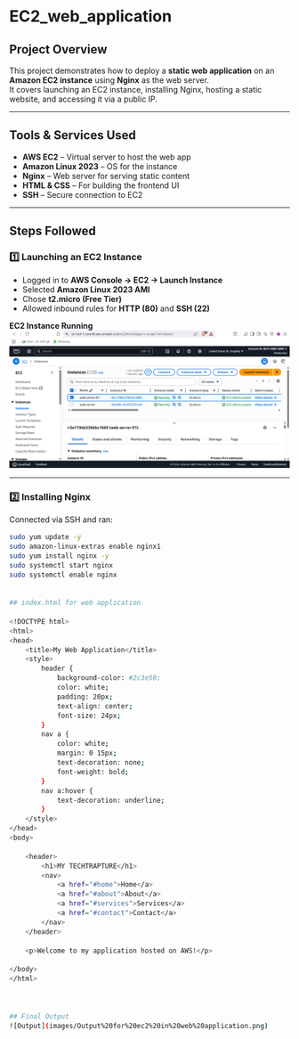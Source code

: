 # EC2_web_application

##  Project Overview
This project demonstrates how to deploy a **static web application** on an **Amazon EC2 instance** using **Nginx** as the web server.  
It covers launching an EC2 instance, installing Nginx, hosting a static website, and accessing it via a public IP.

---

## Tools & Services Used
- **AWS EC2** – Virtual server to host the web app  
- **Amazon Linux 2023** – OS for the instance  
- **Nginx** – Web server for serving static content  
- **HTML & CSS** – For building the frontend UI  
- **SSH** – Secure connection to EC2  

---

## Steps Followed

### 1️⃣ Launching an EC2 Instance
- Logged in to **AWS Console → EC2 → Launch Instance**  
- Selected **Amazon Linux 2023 AMI**  
- Chose **t2.micro (Free Tier)**  
- Allowed inbound rules for **HTTP (80)** and **SSH (22)**  

 **EC2 Instance Running**  
![EC2 Instance](images/ec2%20instance.png)

---

### 2️⃣ Installing Nginx
Connected via SSH and ran:

```bash
sudo yum update -y
sudo amazon-linux-extras enable nginx1
sudo yum install nginx -y
sudo systemctl start nginx
sudo systemctl enable nginx


## index.html for web application

<!DOCTYPE html>
<html>
<head>
    <title>My Web Application</title>
    <style>
        header {
            background-color: #2c3e50;
            color: white;
            padding: 20px;
            text-align: center;
            font-size: 24px;
        }
        nav a {
            color: white;
            margin: 0 15px;
            text-decoration: none;
            font-weight: bold;
        }
        nav a:hover {
            text-decoration: underline;
        }
    </style>
</head>
<body>

    <header>
        <h1>MY TECHTRAPTURE</h1>
        <nav>
            <a href="#home">Home</a>
            <a href="#about">About</a>
            <a href="#services">Services</a>
            <a href="#contact">Contact</a>
        </nav>
    </header>

    <p>Welcome to my application hosted on AWS!</p>

</body>
</html>



## Final Output
![Output](images/Output%20for%20ec2%20in%20web%20application.png)